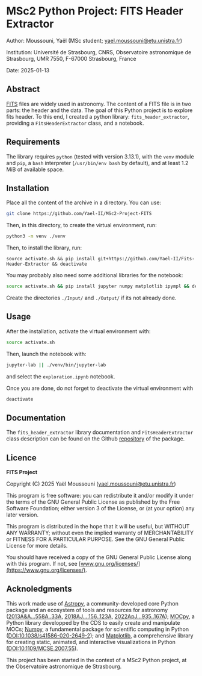 <!--[TLP:WHITE] FROM 2025-01-13-->

# MSc2 Python Project: FITS Header Extractor

Author: Moussouni, Yaël (MSc student; yael.moussouni@etu.unistra.fr)

Institution: Université de Strasbourg, CNRS, Observatoire astronomique de Strasbourg, UMR 7550, F-67000 Strasbourg, France

Date: 2025-01-13

## Abstract

[FITS](https://en.wikipedia.org/wiki/FITS) files are widely used in astronomy. The content of a FITS file is in two parts: the header and the data. The goal of this Python project is to explore fits header. To this end, I created a python library: `fits_header_extractor`, providing a `FitsHeaderExtractor` class, and a notebook.

## Requirements

The library requires `python` (tested with version 3.13.1), with the `venv` module and `pip`, a `bash` interpreter (`/usr/bin/env bash` by default), and at least 1.2 MiB of available space.

## Installation

Place all the content of the archive in a directory. You can use:
```bash
git clone https://github.com/Yael-II/MSc2-Project-FITS
```
Then, in this directory, to create the virtual environment, run:
```bash
python3 -m venv ./venv
```
Then, to install the library, run:
```bsah
source activate.sh && pip install git+https://github.com/Yael-II/Fits-Header-Extractor && deactivate
```
You may probably also need some additional libraries for the notebook:
```bash
source activate.sh && pip install jupyter numpy matplotlib ipympl && deactivate
```
Create the directories `./Input/` and `./Output/` if its not already done.

## Usage

After the installation, activate the virtual environment with:
```bash
source activate.sh
```
Then, launch the notebook with:
```bash
jupyter-lab || ./venv/bin/jupyter-lab
```
and select the `exploration.ipynb` notebook. 

Once you are done, do not forget to deactivate the virtual environment with
```bash
deactivate
```

## Documentation

The `fits_header_extractor` library documentation and `FitsHeaderExtractor` class description can be found on the Github [repository](https://github.com/Yael-II/Fits_Header_Extractor) of the package.

## Licence

**FITS Project**

Copyright (C) 2025 Yaël Moussouni (yael.moussouni@etu.unistra.fr)

This program is free software: you can redistribute it and/or modify it under the terms of the GNU General Public License as published by the Free Software Foundation; either version 3 of the License, or (at your option) any later version.

This program is distributed in the hope that it will be useful, but WITHOUT ANY WARRANTY; without even the implied warranty of MERCHANTABILITY or FITNESS FOR A PARTICULAR PURPOSE. See the GNU General Public License for more details.

You should have received a copy of the GNU General Public License along with this program. If not, see [www.gnu.org/licenses/](https://www.gnu.org/licenses/).

## Acknoledgments

This work made use of [Astropy](http://www.astropy.org), a community-developed core Python package and an ecosystem of tools and resources for astronomy ([2013A&A...558A..33A](https://ui.adsabs.harvard.edu/abs/2013A%26A...558A..33A/abstract), [2018AJ....156..123A](https://ui.adsabs.harvard.edu/abs/2018AJ....156..123A/abstract), [2022ApJ...935..167A](https://ui.adsabs.harvard.edu/abs/2022ApJ...935..167A/abstract)); [MOCpy](https://github.com/cds-astro/mocpy/), a Python library developped by the CDS to easily create and manipulate MOCs; [Numpy](https://numpy.org/), a fundamental package for scientific computing in Python ([DOI:10.1038/s41586-020-2649-2](https://doi.org/10.1038/s41586-020-2649-2)); and [Matplotlib](https://matplotlib.org/), a comprehensive library for creating static, animated, and interactive visualizations in Python ([DOI:10.1109/MCSE.2007.55](https://doi.org/10.1109/MCSE.2007.55)). 

This project has been started in the context of a MSc2 Python project, at the Observatoire astronomique de Strasbourg.
